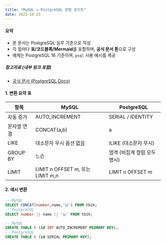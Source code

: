 ```yaml
---
title: "MySQL ↔ PostgreSQL 변환 포인트"
date: 2025-10-25
---
```


#### 요약 

- 본 문서는 PostgreSQL 실무 기준으로 작성
- 각 절마다 **표/코드블록/Mermaid**를 포함하며, **공식 문서 톤**으로 구성
- 예제는 PostgreSQL 16 기준이며, `psql` 사용 예시를 제공

##### 참고자료 (내부 링크 포함)

- [공식 문서 (PostgreSQL Docs)](https://www.postgresql.org/docs/current/)


#### 1. 변환 요약 표

| 항목 | MySQL | PostgreSQL |
|---|---|---|
| 자동 증가 | AUTO_INCREMENT | SERIAL / IDENTITY |
| 문자열 연결 | CONCAT(a,b) | a || b |
| LIKE | 대소문자 무시 옵션 없음 | ILIKE (대소문자 무시) |
| GROUP BY | 느슨 | 엄격 (비집계 컬럼 모두 명시) |
| LIMIT | LIMIT n OFFSET m, 또는 LIMIT m,n | LIMIT n OFFSET m |

#### 2. 예시 변환

```sql
-- MySQL
SELECT CONCAT(number,name,'님') FROM tb1k;
-- PostgreSQL
SELECT number || name || '님' FROM tb1k;
```

```sql
-- MySQL
CREATE TABLE t (id INT AUTO_INCREMENT PRIMARY KEY);
-- PostgreSQL
CREATE TABLE t (id SERIAL PRIMARY KEY);
```
